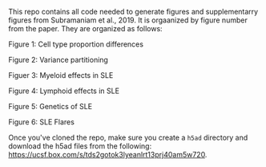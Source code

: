 This repo contains all code needed to generate figures and supplementarry figures from Subramaniam et al., 2019. It is orgaanized by figure number from the paper. They are organized as follows:

Figure 1: Cell type proportion differences

Figure 2: Variance partitioning

Figuer 3: Myeloid effects in SLE

Figure 4: Lymphoid effects in SLE

Figure 5: Genetics of SLE

Figure 6: SLE Flares

Once you've cloned the repo, make sure you create a `h5ad` directory and download the h5ad files from the following: https://ucsf.box.com/s/tds2gotok3lyeanlrt13prj40am5w720.
